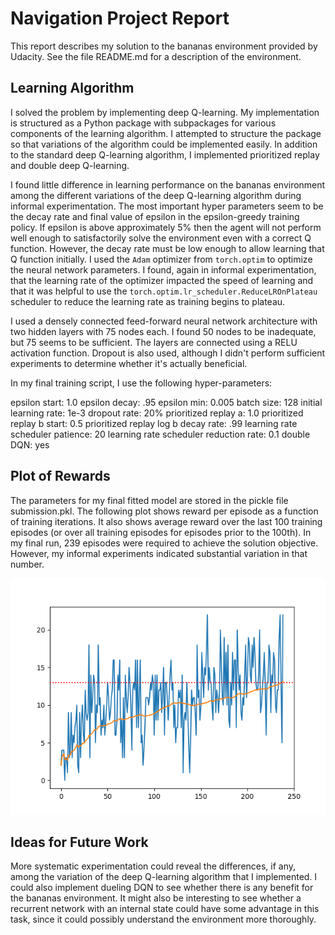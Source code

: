 Navigation Project Report
=========================

This report describes my solution to the bananas environment provided by Udacity.  See the file README.md for a description of the environment.

Learning Algorithm
------------------

I solved the problem by implementing deep Q-learning.  My implementation is structured as a Python package with subpackages for various components of the learning algorithm.  I attempted to structure the package so that variations of the algorithm could be implemented easily.  In addition to the standard deep Q-learning algorithm, I implemented prioritized replay and double deep Q-learning.  

I found little difference in learning performance on the bananas environment among the different variations of the deep Q-learning algorithm during informal experimentation.  The most important hyper parameters seem to be the decay rate and final value of epsilon in the epsilon-greedy training policy.  If epsilon is above approximately 5% then the agent will not perform well enough to satisfactorily solve the environment even with a correct Q function.  However, the decay rate must be low enough to allow learning that Q function initially.  I used the `Adam` optimizer from `torch.optim` to optimize the neural network parameters.  I found, again in informal experimentation, that the learning rate of the optimizer impacted the speed of learning and that it was helpful to use the `torch.optim.lr_scheduler.ReduceLROnPlateau` scheduler to reduce the learning rate as training begins to plateau.

I used a densely connected feed-forward neural network architecture with two hidden layers with 75 nodes each.  I found 50 nodes to be inadequate, but 75 seems to be sufficient.  The layers are connected using a RELU activation function.  Dropout is also used, although I didn't perform sufficient experiments to determine whether it's actually beneficial.

In my final training script, I use the following hyper-parameters: 

epsilon start: 1.0
epsilon decay: .95
epsilon min: 0.005
batch size: 128
initial learning rate: 1e-3
dropout rate: 20%
prioritized replay a: 1.0
prioritized replay b start: 0.5
prioritized replay log b decay rate: .99
learning rate scheduler patience: 20
learning rate scheduler reduction rate: 0.1
double DQN: yes


Plot of Rewards
---------------

The parameters for my final fitted model are stored in the pickle file submission.pkl.  The following plot shows reward per episode as a function of training iterations.  It also shows average reward over the last 100 training episodes (or over all training episodes for episodes prior to the 100th).  In my final run, 239 episodes were required to achieve the solution objective.  However, my informal experiments indicated substantial variation in that number.


![Training reward plot](submission_plot.png)


Ideas for Future Work
---------------------

More systematic experimentation could reveal the differences, if any, among the variation of the deep Q-learning algorithm that I implemented.  I could also implement dueling DQN to see whether there is any benefit for the bananas environment.  It might also be interesting to see whether a recurrent network with an internal state could have some advantage in this task, since it could possibly understand the environment more thoroughly.


